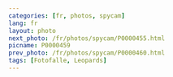 ```yaml
---
categories: [fr, photos, spycam]
lang: fr
layout: photo
next_photo: /fr/photos/spycam/P0000455.html
picname: P0000459
prev_photo: /fr/photos/spycam/P0000460.html
tags: [Fotofalle, Leopards]
---
```

